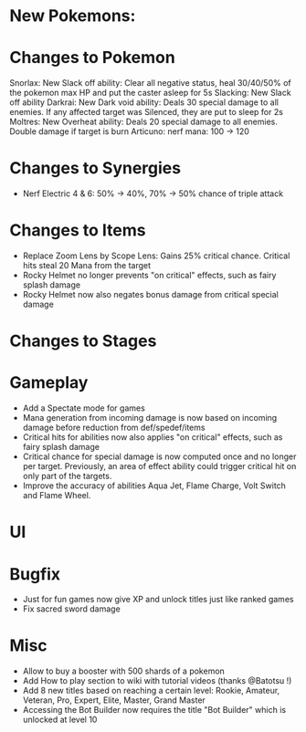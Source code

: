 # New Pokemons:


# Changes to Pokemon

Snorlax: New Slack off ability: Clear all negative status, heal 30/40/50% of the pokemon max HP and put the caster asleep for 5s
Slacking: New Slack off ability
Darkrai: New Dark void ability: Deals 30 special damage to all enemies. If any affected target was Silenced, they are put to sleep for 2s
Moltres: New Overheat ability: Deals 20 special damage to all enemies. Double damage if target is burn
Articuno: nerf mana: 100 → 120

# Changes to Synergies
- Nerf Electric 4 & 6: 50% → 40%, 70% → 50% chance of triple attack

# Changes to Items
- Replace Zoom Lens by Scope Lens: Gains 25% critical chance. Critical hits steal 20 Mana from the target
- Rocky Helmet no longer prevents "on critical" effects, such as fairy splash damage
- Rocky Helmet now also negates bonus damage from critical special damage

# Changes to Stages

# Gameplay
- Add a Spectate mode for games
- Mana generation from incoming damage is now based on incoming damage before reduction from def/spedef/items
- Critical hits for abilities now also applies "on critical" effects, such as fairy splash damage
- Critical chance for special damage is now computed once and no longer per target. Previously, an area of effect ability could trigger critical hit on only part of the targets.
- Improve the accuracy of abilities Aqua Jet, Flame Charge, Volt Switch and Flame Wheel.

# UI

# Bugfix
- Just for fun games now give XP and unlock titles just like ranked games
- Fix sacred sword damage

# Misc
- Allow to buy a booster with 500 shards of a pokemon
- Add How to play section to wiki with tutorial videos (thanks @Batotsu !)
- Add 8 new titles based on reaching a certain level: Rookie, Amateur, Veteran, Pro, Expert, Elite, Master, Grand Master
- Accessing the Bot Builder now requires the title "Bot Builder" which is unlocked at level 10
